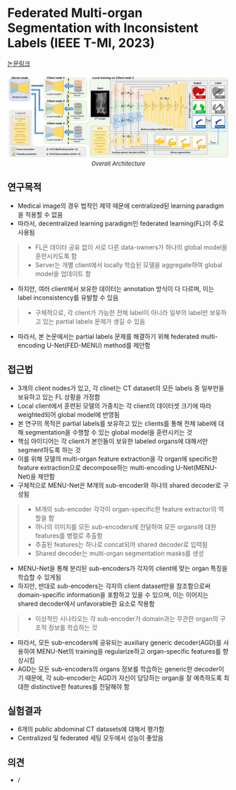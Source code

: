 # Federated Multi-organ Segmentation with Inconsistent Labels (IEEE T-MI, 2023)

[논문링크](https://ieeexplore.ieee.org/abstract/document/10107904)

<p align="center">
    <img width="800" alt='fig1' src="./img/03_15_01.png?raw=true"></br>
    <em><font size=2>Overall Architecture</font></em>
</p>

## 연구목적
- Medical image의 경우 법적인 제약 때문에 centralized된 learning paradigm을 적용할 수 없음
- 따라서, decentralized learning paradigm인 federated learning(FL)이 주로 사용됨
> - FL은 데이터 공유 없이 서로 다른 data-owners가 하나의 global model을 훈련시키도록 함
> - Server는 개별 client에서 locally 학습된 모델을 aggregate하여 global model을 업데이트 함
- 하지만, 여러 client에서 보유한 데이터는 annotation 방식이 다 다르며, 이는 label inconsistency를 유발할 수 있음
> - 구체적으로, 각 client가 가능한 전체 label이 아니라 일부의 label만 보유하고 있는 partial labels 문제가 생길 수 있음
- 따라서, 본 논문에서는 partial labels 문제를 해결하기 위해 federated multi-encoding U-Net(FED-MENU) method를 제안함

## 접근법
- 3개의 client nodes가 있고, 각 clinet는 CT dataset의 모든 labels 중 일부만을 보유하고 있는 FL 상황을 가정함
- Local client에서 훈련된 모델의 가중치는 각 client의 데이터셋 크기에 따라 weighted되어 global model에 반영됨
- 본 연구의 목적은 partial labels를 보유하고 있는 clients를 통해 전체 label에 대해 segmentation을 수행할 수 있는 global model을 훈련시키는 것
- 핵심 아이디어는 각 client가 본인들이 보유한 labeled organs에 대해서만 segment하도록 하는 것
- 이를 위해 모델의 multi-organ feature extraction을 각 organ에 specific한 feature extraction으로 decompose하는 multi-encoding U-Net(MENU-Net)을 제안함
- 구체적으로 MENU-Net은 M개의 sub-encoder와 하나의 shared decoder로 구성됨
> - M개의 sub-encoder 각각이 organ-specific한 feature extractor의 역할을 함
> - 하나의 이미지를 모든 sub-encoders에 전달하여 모든 organs에 대한 features를 병렬로 추출함
> - 추출된 features는 하나로 concat되어 shared decoder로 입력됨
> - Shared decoder는 multi-organ segmentation masks를 생성
- MENU-Net을 통해 분리된 sub-encoders가 각자의 client에 맞는 organ 특징을 학습할 수 있게됨
- 하지만, 반대로 sub-encoders는 각자의 client dataset만을 참조함으로써 domain-specific information을 포함하고 있을 수 있으며, 이는 이어지는 shared decoder에서 unfavorable한 요소로 작용함
> - 이상적인 시나리오는 각 sub-encoder가 domain과는 무관한 organ의 구조적 정보를 학습하는 것
- 따라서, 모든 sub-encoders에 공유되는 auxiliary generic decoder(AGD)를 사용하여 MENU-Net의 training을 regularize하고 organ-specific features를 향상시킴
- AGD는 모든 sub-encoders의 organs 정보를 학습하는 generic한 decoder이기 때문에, 각 sub-encoder는 AGD가 자신이 담당하는 organ을 잘 예측하도록 최대한 distinctive한 features를 전달해야 함

## 실험결과
- 6개의 public abdominal CT datasets에 대해서 평가함
- Centralized 및 federated 세팅 모두에서 성능이 좋았음

## 의견
- /